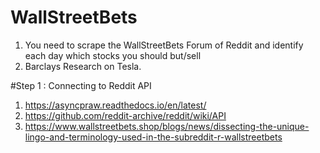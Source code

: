 # WallStreetBets

1. You need to scrape the WallStreetBets Forum of Reddit and identify each day which stocks you should but/sell
2. Barclays Research on Tesla.

#Step 1 : Connecting to Reddit API

1. https://asyncpraw.readthedocs.io/en/latest/
2. https://github.com/reddit-archive/reddit/wiki/API
3. https://www.wallstreetbets.shop/blogs/news/dissecting-the-unique-lingo-and-terminology-used-in-the-subreddit-r-wallstreetbets

